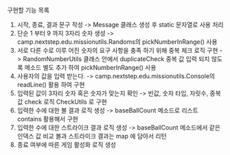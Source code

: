 구현할 기능 목록

1. 시작, 종료, 결과 문구 작성 -> Message 클래스 생성 후 static 문자열로 사용 처리
2. 단순 1 부터 9 까지 3자리 숫자 생성 -> camp.nextstep.edu.missionutils.Randoms의 pickNumberInRange() 사용
3. 서로 다른 수로 이루 어진 숫자의 요구 사항을 충족 하기 위해 중복 체크 로직 구현 -> RandomNumberUtils 클래스 안에서 duplicateCheck 중복 값 입력 되지 않도록 메소드 별도 추가
   하여 pickNumberInRange() 사용
4. 사용자의 값을 입력 받는다. -> camp.nextstep.edu.missionutils.Console의 readLine() 활용 하여 구현
5. 입력된 값이 3자리 숫자 혹은 숫자가 맞는지 확인 -> 빈값, 숫자 타입, 자릿수, 중복 값 check 로직 CheckUtils 로 구현
6. 입력한 수에 대한 볼 결과 로직 생성 -> baseBallCount 메소드로 리스트 contains 활용해서 구현
7. 입력한 수에 대한 스트라이크 결과 로직 생성 -> baseBallCount 메소드에서 같은 인덱스 값 비교 볼과 스트라이크 결과는 map 에 담아서 리턴
8. 종료 여부에 따른 게임 활성화 로직 생성